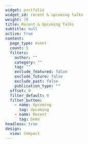 ```yaml
---
widget: portfolio
widget_id: recent & upcoming talks
weight: 70
title: Recent & Upcoming Talks
subtitle: null
active: true
content:
  page_type: event
  count: 5
  filters:
    author: ""
    category: ""
    tag: ""
    exclude_featured: false
    exclude_future: false
    exclude_past: false
    publication_type: ""
  offset: 0
  filter_default: 0
  filter_button:
    - name: Upcoming
      tag: Upcoming
    - name: Recent
      tag: Demo
headless: true
design:
  view: Compact
---
```

